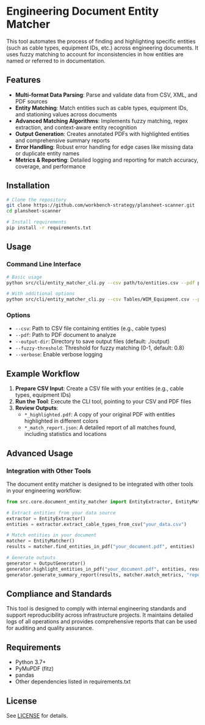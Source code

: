 # Engineering Document Entity Matcher

This tool automates the process of finding and highlighting specific entities (such as cable types, equipment IDs, etc.) across engineering documents. It uses fuzzy matching to account for inconsistencies in how entities are named or referred to in documentation.

## Features

- **Multi-format Data Parsing**: Parse and validate data from CSV, XML, and PDF sources
- **Entity Matching**: Match entities such as cable types, equipment IDs, and stationing values across documents
- **Advanced Matching Algorithms**: Implements fuzzy matching, regex extraction, and context-aware entity recognition
- **Output Generation**: Creates annotated PDFs with highlighted entities and comprehensive summary reports
- **Error Handling**: Robust error handling for edge cases like missing data or duplicate entity names
- **Metrics & Reporting**: Detailed logging and reporting for match accuracy, coverage, and performance

## Installation

```bash
# Clone the repository
git clone https://github.com/workbench-strategy/plansheet-scanner.git
cd plansheet-scanner

# Install requirements
pip install -r requirements.txt
```

## Usage

### Command Line Interface

```bash
# Basic usage
python src/cli/entity_matcher_cli.py --csv path/to/entities.csv --pdf path/to/document.pdf

# With additional options
python src/cli/entity_matcher_cli.py --csv Tables/WIM_Equipment.csv --pdf Tables/M01-17-ITS-Tolling-2b.pdf --output-dir ./output --fuzzy-threshold 0.85 --verbose
```

### Options

- `--csv`: Path to CSV file containing entities (e.g., cable types)
- `--pdf`: Path to PDF document to analyze
- `--output-dir`: Directory to save output files (default: ./output)
- `--fuzzy-threshold`: Threshold for fuzzy matching (0-1, default: 0.8)
- `--verbose`: Enable verbose logging

## Example Workflow

1. **Prepare CSV Input**: Create a CSV file with your entities (e.g., cable types, equipment IDs)
2. **Run the Tool**: Execute the CLI tool, pointing to your CSV and PDF files
3. **Review Outputs**:
   - `*_highlighted.pdf`: A copy of your original PDF with entities highlighted in different colors
   - `*_match_report.json`: A detailed report of all matches found, including statistics and locations

## Advanced Usage

### Integration with Other Tools

The document entity matcher is designed to be integrated with other tools in your engineering workflow:

```python
from src.core.document_entity_matcher import EntityExtractor, EntityMatcher, OutputGenerator

# Extract entities from your data source
extractor = EntityExtractor()
entities = extractor.extract_cable_types_from_csv("your_data.csv")

# Match entities in your document
matcher = EntityMatcher()
results = matcher.find_entities_in_pdf("your_document.pdf", entities)

# Generate outputs
generator = OutputGenerator()
generator.highlight_entities_in_pdf("your_document.pdf", entities, results, "highlighted.pdf")
generator.generate_summary_report(results, matcher.match_metrics, "report.json")
```

## Compliance and Standards

This tool is designed to comply with internal engineering standards and support reproducibility across infrastructure projects. It maintains detailed logs of all operations and provides comprehensive reports that can be used for auditing and quality assurance.

## Requirements

- Python 3.7+
- PyMuPDF (fitz)
- pandas
- Other dependencies listed in requirements.txt

## License

See [LICENSE](LICENSE) for details.
